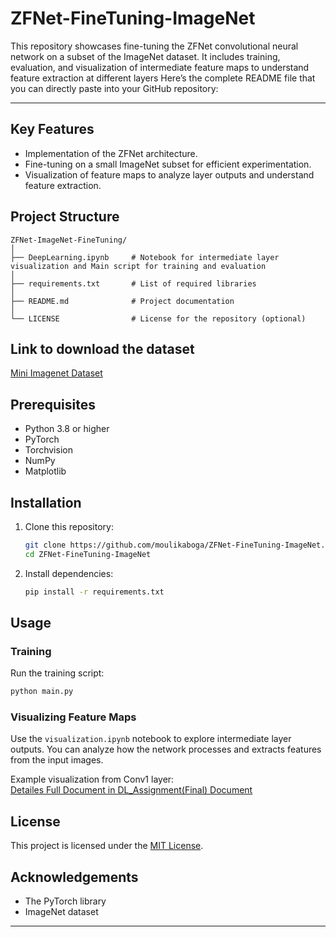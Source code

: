 # ZFNet-FineTuning-ImageNet
This repository showcases fine-tuning the ZFNet convolutional neural network on a subset of the ImageNet dataset. It includes training, evaluation, and visualization of intermediate feature maps to understand feature extraction at different layers
Here’s the complete README file that you can directly paste into your GitHub repository:

---

## Key Features
- Implementation of the ZFNet architecture.
- Fine-tuning on a small ImageNet subset for efficient experimentation.
- Visualization of feature maps to analyze layer outputs and understand feature extraction.

## Project Structure
```
ZFNet-ImageNet-FineTuning/
│
├── DeepLearning.ipynb     # Notebook for intermediate layer visualization and Main script for training and evaluation
│
├── requirements.txt       # List of required libraries
│
├── README.md              # Project documentation
│
└── LICENSE                # License for the repository (optional)
```

## Link to download the dataset
[Mini Imagenet Dataset](https://s3.amazonaws.com/fast-ai-imageclas/imagenette2.tgz)

## Prerequisites
- Python 3.8 or higher
- PyTorch
- Torchvision
- NumPy
- Matplotlib

## Installation
1. Clone this repository:
   ```bash
   git clone https://github.com/moulikaboga/ZFNet-FineTuning-ImageNet.git
   cd ZFNet-FineTuning-ImageNet
   ```

2. Install dependencies:
   ```bash
   pip install -r requirements.txt
   ```

## Usage
### Training
Run the training script:
```bash
python main.py
```

### Visualizing Feature Maps
Use the `visualization.ipynb` notebook to explore intermediate layer outputs. You can analyze how the network processes and extracts features from the input images.
 

Example visualization from Conv1 layer:  
[Detailes Full Document in DL_Assignment(Final) Document](https://github.com/moulikaboga/ZFNet-FineTuning-ImageNet/blob/main/DL_Assignment(Final).pdf)

## License
This project is licensed under the [MIT License](LICENSE).

## Acknowledgements
- The PyTorch library
- ImageNet dataset

---
